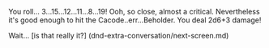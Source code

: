 You roll... 3...15...12...11...8...19!  Ooh, so close, almost a critical.
Nevertheless it's good enough to hit the Cacode..err...Beholder.
You deal 2d6+3 damage!

Wait... [is that really it?] (dnd-extra-conversation/next-screen.md)

